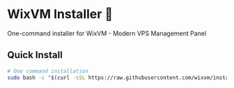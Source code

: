 # WixVM Installer 🚀

One-command installer for WixVM - Modern VPS Management Panel

## Quick Install

```bash
# One command installation
sudo bash -c "$(curl -sSL https://raw.githubusercontent.com/wixvm/installer/main/install.sh)"
